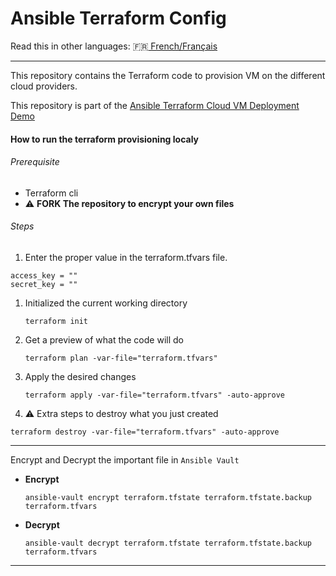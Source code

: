 # Ansible Terraform Config
Read this in other languages: :fr:[ French/Français](README.fr.md)

---

This repository contains the Terraform code to provision VM on the different cloud providers.

This repository is part of the [Ansible Terraform Cloud VM Deployment Demo](https://github.com/froberge/ansible_terraform_cloud_vm_deployment)

#### How to run the terraform provisioning localy

###### Prerequisite
* Terraform cli
* :warning: __FORK The repository to encrypt your own files__

###### Steps
1. Enter the proper value in the terraform.tfvars file. 
```
access_key = ""
secret_key = ""
```

1. Initialized the current working directory
    ```
    terraform init
    ```
1. Get a preview of what the code will do
    ```
    terraform plan -var-file="terraform.tfvars"
    ```
1. Apply the desired changes
    ```
    terraform apply -var-file="terraform.tfvars" -auto-approve
    ```

1. :warning: Extra steps to destroy what you just created
```
terraform destroy -var-file="terraform.tfvars" -auto-approve
```

---

Encrypt and Decrypt the important file in `Ansible Vault`

* __Encrypt__
    ```
    ansible-vault encrypt terraform.tfstate terraform.tfstate.backup terraform.tfvars
    ```

* __Decrypt__
    ```
    ansible-vault decrypt terraform.tfstate terraform.tfstate.backup terraform.tfvars
    ```

---